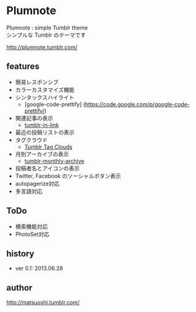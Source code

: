 # Plumnote

Plumnote : simple Tumblr theme  
シンプルな Tumblr のテーマです

<http://plumnote.tumblr.com/>

## features

- 簡易レスポンシブ
- カラーカスタマイズ機能
- シンタックスハイライト
	- [google-code-prettify] (https://code.google.com/p/google-code-prettify/)
- 関連記事の表示
	- [tumblr-in-link](https://code.google.com/p/tumblr-in-link/)
- 最近の投稿リストの表示
- タグクラウド
	- [Tumblr Tag Clouds](http://rive.rs/projects/tumblr-tag-clouds/)
- 月別アーカイブの表示
	- [tumblr-monthly-archive](https://github.com/matsuoshi/tumblr-monthly-archive)
- 投稿者名とアイコンの表示
- Twitter, Facebook のソーシャルボタン表示
- autopagerize対応
- 多言語対応

## ToDo

- 検索機能対応
- PhotoSet対応

## history

- ver 0.1: 2013.06.28

## author

<http://matsuoshi.tumblr.com/>
